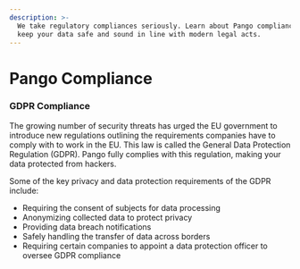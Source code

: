 ```yaml
---
description: >-
  We take regulatory compliances seriously. Learn about Pango compliances that
  keep your data safe and sound in line with modern legal acts.
---
```


# Pango Compliance

### GDPR Compliance

The growing number of security threats has urged the EU government to introduce new regulations outlining the requirements companies have to comply with to work in the EU. This law is called the General Data Protection Regulation \(GDPR\). Pango fully complies with this regulation, making your data protected from hackers.

Some of the key privacy and data protection requirements of the GDPR include:

* Requiring the consent of subjects for data processing
* Anonymizing collected data to protect privacy
* Providing data breach notifications
* Safely handling the transfer of data across borders
* Requiring certain companies to appoint a data protection officer to oversee GDPR compliance

